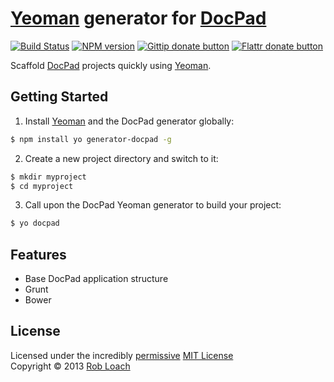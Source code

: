 # [Yeoman](http://yeoman.io) generator for [DocPad](http://docpad.org)

[![Build Status](https://secure.travis-ci.org/RobLoach/generator-docpad.png?branch=master)](https://travis-ci.org/RobLoach/generator-docpad)
[![NPM version](https://badge.fury.io/js/generator-docpad.png)](http://badge.fury.io/js/generator-docpad "View this project on NPM")
[![Gittip donate button](http://img.shields.io/gittip/RobLoach.png)](https://www.gittip.com/RobLoach/ "Donate weekly to the maintainer of this project")
[![Flattr donate button](http://img.shields.io/flattr/donate.png?color=yellow)](http://flattr.com/thing/2257574/RobLoach "Donate monthly to this project using Flattr")

Scaffold [DocPad](http://docpad.org) projects quickly using [Yeoman](http://yeoman.io).


## Getting Started

1. Install [Yeoman](http://yeoman.io) and the DocPad generator globally:
``` bash
$ npm install yo generator-docpad -g
```

2. Create a new project directory and switch to it:
``` bash
$ mkdir myproject
$ cd myproject
```

3. Call upon the DocPad Yeoman generator to build your project:
``` bash
$ yo docpad
```


## Features

* Base DocPad application structure
* Grunt
* Bower


## License

Licensed under the incredibly [permissive](http://en.wikipedia.org/wiki/Permissive_free_software_licence) [MIT License](http://creativecommons.org/licenses/MIT/)
<br/>Copyright &copy; 2013 [Rob Loach](http://robloach.net)
